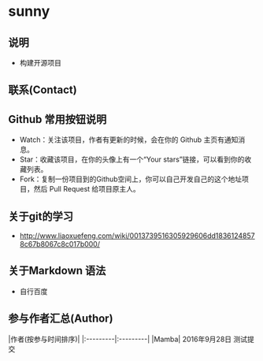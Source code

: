 # sunny

## 说明

- 构建开源项目


## 联系(Contact)


## Github 常用按钮说明

- Watch：关注该项目，作者有更新的时候，会在你的 Github 主页有通知消息。
- Star：收藏该项目，在你的头像上有一个“Your stars”链接，可以看到你的收藏列表。
- Fork：复制一份项目到的Github空间上，你可以自己开发自己的这个地址项目，然后 Pull Request 给项目原主人。

## 关于git的学习
- <http://www.liaoxuefeng.com/wiki/0013739516305929606dd18361248578c67b8067c8c017b000/>

## 关于Markdown  语法
- 自行百度

## 参与作者汇总(Author)

|作者(按参与时间排序)|
|:---------|:---------|
|Mamba| 2016年9月28日
测试提交

